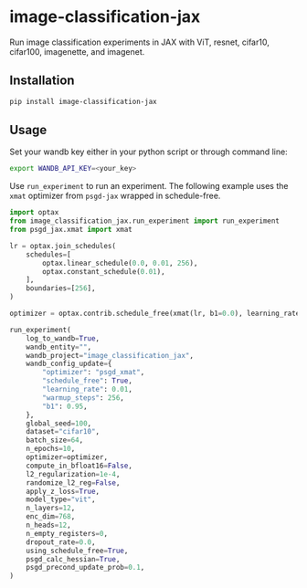 # image-classification-jax

Run image classification experiments in JAX with ViT, resnet, cifar10, cifar100, imagenette, and imagenet.

## Installation

```bash
pip install image-classification-jax
```

## Usage

Set your wandb key either in your python script or through command line:
```bash
export WANDB_API_KEY=<your_key>
```

Use `run_experiment` to run an experiment. The following example uses the `xmat` 
optimizer from `psgd-jax` wrapped in schedule-free.

```python
import optax
from image_classification_jax.run_experiment import run_experiment
from psgd_jax.xmat import xmat

lr = optax.join_schedules(
    schedules=[
        optax.linear_schedule(0.0, 0.01, 256),
        optax.constant_schedule(0.01),
    ],
    boundaries=[256],
)

optimizer = optax.contrib.schedule_free(xmat(lr, b1=0.0), learning_rate=lr, b1=0.95)

run_experiment(
    log_to_wandb=True,
    wandb_entity="",
    wandb_project="image_classification_jax",
    wandb_config_update={
        "optimizer": "psgd_xmat",
        "schedule_free": True,
        "learning_rate": 0.01,
        "warmup_steps": 256,
        "b1": 0.95,
    },
    global_seed=100,
    dataset="cifar10",
    batch_size=64,
    n_epochs=10,
    optimizer=optimizer,
    compute_in_bfloat16=False,
    l2_regularization=1e-4,
    randomize_l2_reg=False,
    apply_z_loss=True,
    model_type="vit",
    n_layers=12,
    enc_dim=768,
    n_heads=12,
    n_empty_registers=0,
    dropout_rate=0.0,
    using_schedule_free=True,
    psgd_calc_hessian=True,
    psgd_precond_update_prob=0.1,
)
```